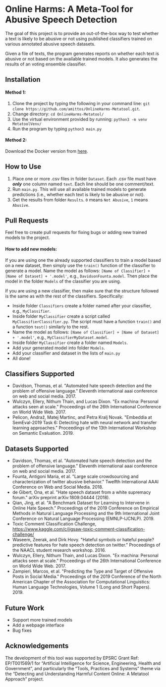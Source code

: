 # Online Harms: A Meta-Tool for Abusive Speech Detection

The goal of this project is to provide an out-of-the-box way to test whether a text is likely to be abusive or not using published classifiers trained on various annotated abusive speech datasets. 

Given a file of texts, the program generates reports on whether each text is abusive or not based on the available trained models. It also generates the results of an voting ensemble classifier. 

## Installation 

#### Method 1:

1. Clone the project by typing the following in your command line: `git clone https://github.com/amittos/OnlineHarms-Metatool.git`. 
2. Change directory: `cd OnlineHarms-Metatool/`
3. Use the virtual environment provided by running: `python3 -m venv MetatoolVenv/`
4. Run the program by typing `python3 main.py`

#### Method 2:

Download the Docker version from [here](). 

## How to Use

1. Place one or more .csv files in folder `Dataset`. Each .csv file must have **_only_** one column named `text`. Each line should be one comment/text. 
2. Run `main.py`. This will use all available trained models to generate predictions (i.e., whether each text is likely to be abusive or not). 
3. Get the results from folder `Results`. `0` means `Not Abusive`, `1` means `Abusive`.  

## Pull Requests

Feel free to create pull requests for fixing bugs or adding new trained models to the project. 

#### How to add new models: 

If you are using one the already supported classifiers to train a model based on a new dataset, then simply use the `train()` function of the classifier to generate a model. Name the model as follows: `[Name of Classifier] + [Name of Dataset] + '.model'`, e.g., `DavidsonFounta.model`. Then place the model in the folder `Models` of the classifier you are using.

If you are using a new classifier, then make sure that the structure followed is the same as with the rest of the classifiers. Specifically:
- Inside folder `Classifiers` create a folder named after your classifier, e.g., `MyClassifier`.
- Inside folder `MyClassifier` create a script called `MyClassifierClassifier.py`. The script must have a function `train()` and a function `test()` similarly to the rest. 
- Name the model as follows: `[Name of Classifier] + [Name of Dataset] + '.model'`, e.g., `MyClassifierMyDataset.model`.
- Inside folder `MyClassifier` create a folder named `Models`. 
- Add your generated model into folder `Models`. 
- Add your classifier and dataset in the lists of `main.py`
- All done! 

## Classifiers Supported

- Davidson, Thomas, et al. "Automated hate speech detection and the problem of offensive language." Eleventh international aaai conference on web and social media. 2017.
- Wulczyn, Ellery, Nithum Thain, and Lucas Dixon. "Ex machina: Personal attacks seen at scale." Proceedings of the 26th International Conference on World Wide Web. 2017.
- Pelicon, Andraž, Matej Martinc, and Petra Kralj Novak. "Embeddia at SemEval-2019 Task 6: Detecting hate with neural network and transfer learning approaches." Proceedings of the 13th International Workshop on Semantic Evaluation. 2019.

## Datasets Supported

- Davidson, Thomas, et al. "Automated hate speech detection and the problem of offensive language." Eleventh international aaai conference on web and social media. 2017.
- Founta, Antigoni Maria, et al. "Large scale crowdsourcing and characterization of twitter abusive behavior." Twelfth International AAAI Conference on Web and Social Media. 2018.
- de Gibert, Ona, et al. "Hate speech dataset from a white supremacy forum." arXiv preprint arXiv:1809.04444 (2018).
- Qian, Jing, et al. "A Benchmark Dataset for Learning to Intervene in Online Hate Speech." Proceedings of the 2019 Conference on Empirical Methods in Natural Language Processing and the 9th International Joint Conference on Natural Language Processing (EMNLP-IJCNLP). 2019.
- Toxic Comment Classification Challenge, https://www.kaggle.com/c/jigsaw-toxic-comment-classification-challenge/
- Waseem, Zeerak, and Dirk Hovy. "Hateful symbols or hateful people? predictive features for hate speech detection on twitter." Proceedings of the NAACL student research workshop. 2016.
- Wulczyn, Ellery, Nithum Thain, and Lucas Dixon. "Ex machina: Personal attacks seen at scale." Proceedings of the 26th International Conference on World Wide Web. 2017.
- Zampieri, Marcos, et al. "Predicting the Type and Target of Offensive Posts in Social Media." Proceedings of the 2019 Conference of the North American Chapter of the Association for Computational Linguistics: Human Language Technologies, Volume 1 (Long and Short Papers). 2019.

## Future Work
- Support more trained models
- Add a webpage interface 
- Bug fixes

## Acknowledgements

The development of this tool was supported by EPSRC Grant Ref: EP/T001569/1 for “Artificial Intelligence for Science, Engineering, Health and Government”, and particularly the “Tools, Practices and Systems” theme via the “Detecting and Understanding Harmful Content Online: A Metatool Approach” project.